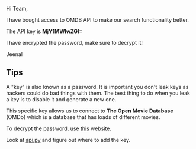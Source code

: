 Hi Team,

I have bought access to OMDB API to make our search functionality better.

The API key is **MjY1MWIwZGI=** 

I have encrypted the password, make sure to decrypt it! 

Jeenal

## Tips

A "key" is also known as a password. It is important you don't leak keys as hackers could do bad things with them. The best thing to do when you leak a key is to disable it and generate a new one.

This specific key allows us to connect to **The Open Movie Database** (OMDb) which is a database that has loads of different movies.

To decrypt the password, use [this](https://www.base64decode.org/) website.

Look at [api.py](../api/api.py) and figure out where to add the key.